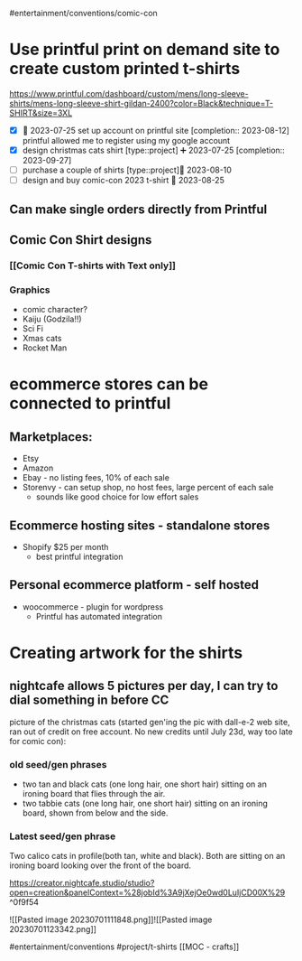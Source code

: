 #entertainment/conventions/comic-con

# Use printful print on demand site to create custom printed t-shirts
https://www.printful.com/dashboard/custom/mens/long-sleeve-shirts/mens-long-sleeve-shirt-gildan-2400?color=Black&technique=T-SHIRT&size=3XL
- [x] 🛫 2023-07-25 set up account on printful site  [completion:: 2023-08-12]
      printful allowed me to register using my google account
- [x] design christmas cats shirt [type::project] ➕ 2023-07-25  [completion:: 2023-09-27]
- [ ] purchase a couple of shirts [type::project]🛫 2023-08-10
- [ ] design and buy comic-con 2023 t-shirt 🛫 2023-08-25 

## Can make single orders directly from Printful
## Comic Con Shirt designs
### [[Comic Con T-shirts with Text only]]
### Graphics 
- comic character?
- Kaiju (Godzila!!)
- Sci Fi
- Xmas cats
- Rocket Man

# ecommerce stores can be connected to printful
## Marketplaces:
* Etsy
* Amazon
* Ebay - no listing fees, 10% of each sale
* Storenvy - can setup shop, no host fees, large percent of each sale
	* sounds like good choice for low effort sales
## Ecommerce hosting sites - standalone stores
* Shopify $25 per month 
	* best printful integration
## Personal ecommerce platform - self hosted
* woocommerce - plugin for wordpress
	* Printful has automated integration
# Creating artwork for the shirts

## nightcafe allows 5 pictures per day, I can try to dial something in before CC

picture of the christmas cats (started gen'ing the pic with dall-e-2 web site, ran out of credit on free account.  No new credits until July 23d, way too late for comic con):

### old seed/gen phrases
* two tan and black cats (one long hair, one short hair) sitting on an ironing board that flies through the air.
* two tabbie cats (one long hair, one short hair) sitting on an ironing board, shown from below and the side.


### Latest seed/gen phrase

Two calico cats in profile(both tan, white and black).  Both are sitting on an ironing board looking over the front of the board.

https://creator.nightcafe.studio/studio?open=creation&panelContext=%28jobId%3A9jXejOe0wd0LuIjCD00X%29 ^0f9f54


![[Pasted image 20230701111848.png]]![[Pasted image 20230701123342.png]]

#entertainment/conventions
#project/t-shirts
[[MOC - crafts]]
